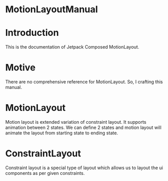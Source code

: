 # MotionLayoutManual

# Introduction
This is the documentation of Jetpack Composed MotionLayout.

# Motive

There are no comprehensive reference for MotionLayout. So, I crafting this manual.

# MotionLayout
Motion layout is extended variation of constraint layout. It supports animation between 2 states. We can define 2 states and motion layout will animate the layout from starting state to ending state.

# ConstraintLayout

Constraint layout is a special type of layout which allows us to layout the ui components as per given constraints.


